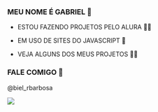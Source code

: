 ### MEU NOME É GABRIEL 🥇



- ESTOU FAZENDO PROJETOS PELO ALURA 👨‍💻

- EM USO DE SITES DO JAVASCRIPT 🏢

- VEJA ALGUNS DOS MEUS PROJETOS 👨‍💼


### FALE COMIGO 🖤

@biel_rbarbosa

![](https://media1.tenor.com/m/wH-uAdpqXO8AAAAd/ronaldo-edit.gif)
